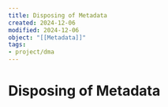 ```yaml
---
title: Disposing of Metadata
created: 2024-12-06
modified: 2024-12-06
object: "[[Metadata]]"
tags: 
- project/dma
---
```

# Disposing of Metadata
